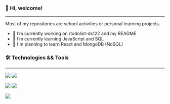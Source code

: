 ### 👋 Hi, welcome! 
***

Most of my repositories are school activities or personal learning projects.

- 🔭 I’m currently working on /todolist-ds122 and my README
- 🌱 I’m currently learning JavaScript and SQL
- 🤔 I'm planning to learn React and MongoDB (NoSQL)

### 🛠️ Technologies && Tools
***

![](https://img.shields.io/badge/Code-JavaScript-informational?style=flat&logo=JavaScript&logoColor=white&color=f7df1e)
![](https://img.shields.io/badge/Code-PHP-informational?style=flat&logo=PHP&logoColor=white&color=787cb5)
<!-- ![](https://img.shields.io/badge/Shell-Bash-informational?style=flat&logo=&logoColor=white&color=787cb5) -->

![](https://img.shields.io/badge/Tool-MySQL-informational?style=flat&logo=MySQL&logoColor=white&color=f29111)
![](https://img.shields.io/badge/Tool-Git-informational?style=flat&logo=Git&logoColor=white&color=f34f29)

![](https://img.shields.io/badge/Editor-VSCode-informational?style=flat&logo=VisualStudioCode&logoColor=white&color=0078d7)

<!--
**gjperes/gjperes** is a ✨ _special_ ✨ repository because its `README.md` (this file) appears on your GitHub profile.

Here are some ideas to get you started:

- 🔭 I’m currently working on ...
- 🌱 I’m currently learning ...
- 👯 I’m looking to collaborate on ...
- 🤔 I’m looking for help with ...
- 💬 Ask me about ...
- 📫 How to reach me: ...
- 😄 Pronouns: ...
- ⚡ Fun fact: ...
-->
